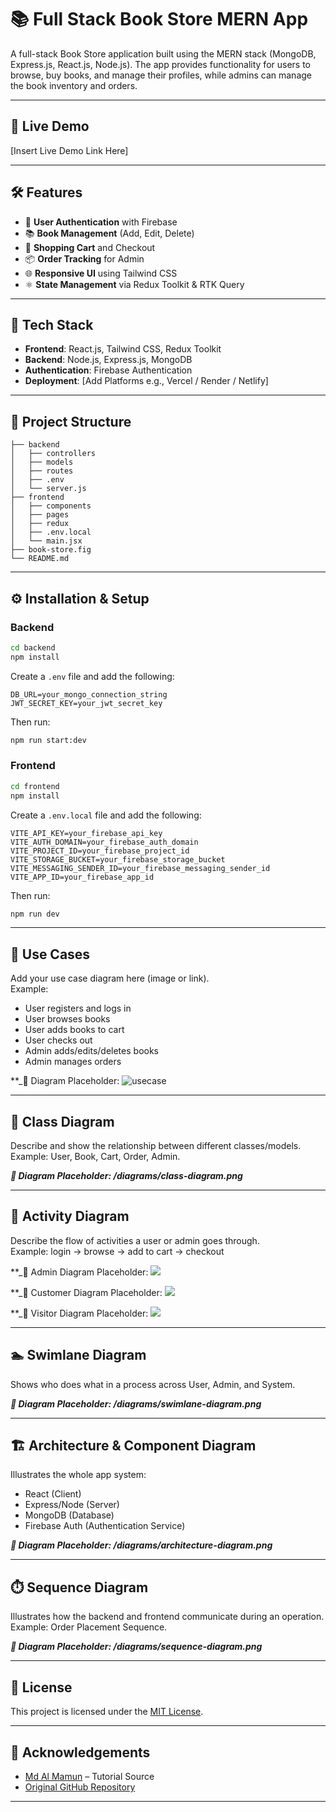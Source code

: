 
# 📚 Full Stack Book Store MERN App

A full-stack Book Store application built using the MERN stack (MongoDB, Express.js, React.js, Node.js). The app provides functionality for users to browse, buy books, and manage their profiles, while admins can manage the book inventory and orders.

---

## 🚀 Live Demo

[Insert Live Demo Link Here]

---

## 🛠️ Features

- 🔐 **User Authentication** with Firebase  
- 📚 **Book Management** (Add, Edit, Delete)  
- 🛒 **Shopping Cart** and Checkout  
- 📦 **Order Tracking** for Admin  
- 🌐 **Responsive UI** using Tailwind CSS  
- ⚛️ **State Management** via Redux Toolkit & RTK Query  

---

## 🧰 Tech Stack

- **Frontend**: React.js, Tailwind CSS, Redux Toolkit  
- **Backend**: Node.js, Express.js, MongoDB  
- **Authentication**: Firebase Authentication  
- **Deployment**: [Add Platforms e.g., Vercel / Render / Netlify]  

---

## 📁 Project Structure

```
├── backend
│   ├── controllers
│   ├── models
│   ├── routes
│   ├── .env
│   └── server.js
├── frontend
│   ├── components
│   ├── pages
│   ├── redux
│   ├── .env.local
│   └── main.jsx
├── book-store.fig
└── README.md
```

---

## ⚙️ Installation & Setup

### Backend

```bash
cd backend
npm install
```

Create a `.env` file and add the following:

```
DB_URL=your_mongo_connection_string
JWT_SECRET_KEY=your_jwt_secret_key
```

Then run:

```bash
npm run start:dev
```

### Frontend

```bash
cd frontend
npm install
```

Create a `.env.local` file and add the following:

```
VITE_API_KEY=your_firebase_api_key
VITE_AUTH_DOMAIN=your_firebase_auth_domain
VITE_PROJECT_ID=your_firebase_project_id
VITE_STORAGE_BUCKET=your_firebase_storage_bucket
VITE_MESSAGING_SENDER_ID=your_firebase_messaging_sender_id
VITE_APP_ID=your_firebase_app_id
```

Then run:

```bash
npm run dev
```

---

## 🧪 Use Cases

Add your use case diagram here (image or link).  
Example:

- User registers and logs in  
- User browses books  
- User adds books to cart  
- User checks out  
- Admin adds/edits/deletes books  
- Admin manages orders  

**_📍 Diagram Placeholder: ![usecase](https://github.com/MdAsif-Hossain/Book-Store-MERN-Project/blob/main/Diagram/useCase.jpg)

---

## 🧱 Class Diagram

Describe and show the relationship between different classes/models.  
Example: User, Book, Cart, Order, Admin.

**_📍 Diagram Placeholder: /diagrams/class-diagram.png_**

---

## 🔄 Activity Diagram

Describe the flow of activities a user or admin goes through.  
Example: login → browse → add to cart → checkout

**_📍 Admin Diagram Placeholder: ![](https://github.com/MdAsif-Hossain/Book-Store-MERN-Project/blob/main/Diagram/ActivityAdmin.jpg)

**_📍 Customer Diagram Placeholder:
![](https://github.com/MdAsif-Hossain/Book-Store-MERN-Project/blob/main/Diagram/ActivityCustomer.jpg)

**_📍 Visitor Diagram Placeholder: ![](https://github.com/MdAsif-Hossain/Book-Store-MERN-Project/blob/main/Diagram/activityVisitor.jpg)

---

## 🏊 Swimlane Diagram

Shows who does what in a process across User, Admin, and System.

**_📍 Diagram Placeholder: /diagrams/swimlane-diagram.png_**

---

## 🏗️ Architecture & Component Diagram

Illustrates the whole app system:

- React (Client)
- Express/Node (Server)
- MongoDB (Database)
- Firebase Auth (Authentication Service)

**_📍 Diagram Placeholder: /diagrams/architecture-diagram.png_**

---

## ⏱️ Sequence Diagram

Illustrates how the backend and frontend communicate during an operation.  
Example: Order Placement Sequence.

**_📍 Diagram Placeholder: /diagrams/sequence-diagram.png_**

---

## 📄 License

This project is licensed under the [MIT License](LICENSE).

---

## 🙏 Acknowledgements

- [Md Al Mamun](https://www.youtube.com/@mdalmamunit427) – Tutorial Source  
- [Original GitHub Repository](https://github.com/mdalmamunit427/build-full-stack-book-store-mern-app)

---
